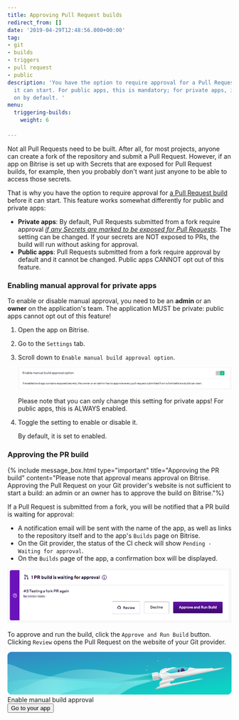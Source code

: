 ```yaml
---
title: Approving Pull Request builds
redirect_from: []
date: '2019-04-29T12:48:56.000+00:00'
tag:
- git
- builds
- triggers
- pull request
- public
description: 'You have the option to require approval for a Pull Request build before
  it can start. For public apps, this is mandatory; for private apps, it is turned
  on by default. '
menu:
  triggering-builds:
    weight: 6

---
```

Not all Pull Requests need to be built. After all, for most projects, anyone can create a fork of the repository and submit a Pull Request. However, if an app on Bitrise is set up with Secrets that are exposed for Pull Request builds, for example, then you probably don't want just anyone to be able to access those secrets.

That is why you have the option to require approval for [a Pull Request build](/builds/triggering-builds/trigger-pull-request/) before it can start. This feature works somewhat differently for public and private apps:

* **Private apps**: By default, Pull Requests submitted from a fork require approval [_if any Secrets are marked to be exposed for Pull Requests_](/builds/env-vars-secret-env-vars/#editing-a-secret-env-var)_._ The setting can be changed. If your secrets are NOT exposed to PRs, the build will run without asking for approval.
* **Public apps**: Pull Requests submitted from a fork require approval by default and it cannot be changed. Public apps CANNOT opt out of this feature.

### Enabling manual approval for private apps

To enable or disable manual approval, you need to be an **admin** or an **owner** on the application's team. The application MUST be private: public apps cannot opt out of this feature!

1. Open the app on Bitrise.
2. Go to the `Settings` tab.
3. Scroll down to `Enable manual build approval option`.

   ![](/img/setting-enable-1.png)

   Please note that you can only change this setting for private apps! For public apps, this is ALWAYS enabled.
4. Toggle the setting to enable or disable it.

   By default, it is set to enabled.

### Approving the PR build

{% include message_box.html type="important" title="Approving the PR build" content="Please note that approval means approval on Bitrise. Approving the Pull Request on your Git provider's website is not sufficient to start a build: an admin or an owner has to approve the build on Bitrise."%}

If a Pull Request is submitted from a fork, you will be notified that a PR build is waiting for approval:

* A notification email will be sent with the name of the app, as well as links to the repository itself and to the app's `Builds` page on Bitrise.
* On the Git provider, the status of the CI check will show `Pending - Waiting for approval`.
* On the `Builds` page of the app, a confirmation box will be displayed.

![](/img/waiting-for-approval-2.png)

To approve and run the build, click the `Approve and Run Build` button. Clicking `Review` opens the Pull Request on the website of your Git provider.

<div class="banner">
	<img src="/assets/images/banner-bg-888x170.png" style="border: none;">
	<div class="deploy-text">Enable manual build approval</div>
	<a target="_blank" href="https://app.bitrise.io/dashboard/builds"><button class="button">Go to your app</button></a>
</div>